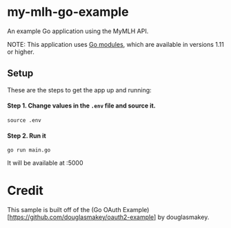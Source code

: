 # my-mlh-go-example
 An example Go application using the MyMLH API.

 NOTE: This application uses [Go modules](https://github.com/golang/go/wiki/Modules), which are available in versions 1.11 or higher.


## Setup

These are the steps to get the app up and running:

#### Step 1. Change values in the `.env` file and source it.

```
source .env
```

#### Step 2. Run it

```
go run main.go
```

It will be available at :5000

# Credit
This sample is built off of the (Go OAuth Example)[https://github.com/douglasmakey/oauth2-example] by douglasmakey.
